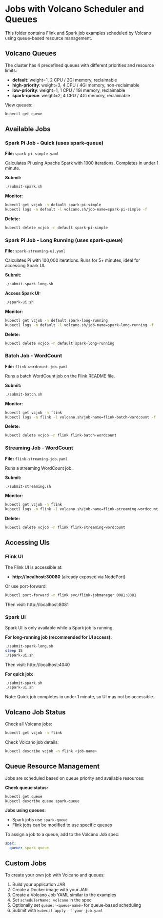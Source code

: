 # Jobs with Volcano Scheduler and Queues

This folder contains Flink and Spark job examples scheduled by Volcano using queue-based resource management.

## Volcano Queues

The cluster has 4 predefined queues with different priorities and resource limits:

- **default**: weight=1, 2 CPU / 2Gi memory, reclaimable
- **high-priority**: weight=3, 4 CPU / 4Gi memory, non-reclaimable
- **low-priority**: weight=1, 1 CPU / 1Gi memory, reclaimable
- **spark-queue**: weight=2, 4 CPU / 4Gi memory, reclaimable

View queues:
```bash
kubectl get queue
```

## Available Jobs

### Spark Pi Job - Quick (uses spark-queue)
**File:** `spark-pi-simple.yaml`

Calculates Pi using Apache Spark with 1000 iterations. Completes in under 1 minute.

**Submit:**
```bash
./submit-spark.sh
```

**Monitor:**
```bash
kubectl get vcjob -n default spark-pi-simple
kubectl logs -n default -l volcano.sh/job-name=spark-pi-simple -f
```

**Delete:**
```bash
kubectl delete vcjob -n default spark-pi-simple
```

### Spark Pi Job - Long Running (uses spark-queue)
**File:** `spark-streaming-ui.yaml`

Calculates Pi with 100,000 iterations. Runs for 5+ minutes, ideal for accessing Spark UI.

**Submit:**
```bash
./submit-spark-long.sh
```

**Access Spark UI:**
```bash
./spark-ui.sh
```

**Monitor:**
```bash
kubectl get vcjob -n default spark-long-running
kubectl logs -n default -l volcano.sh/job-name=spark-long-running -f
```

**Delete:**
```bash
kubectl delete vcjob -n default spark-long-running
```

### Batch Job - WordCount
**File:** `flink-wordcount-job.yaml`

Runs a batch WordCount job on the Flink README file.

**Submit:**
```bash
./submit-batch.sh
```

**Monitor:**
```bash
kubectl get vcjob -n flink
kubectl logs -n flink -l volcano.sh/job-name=flink-batch-wordcount -f
```

**Delete:**
```bash
kubectl delete vcjob -n flink flink-batch-wordcount
```

### Streaming Job - WordCount
**File:** `flink-streaming-job.yaml`

Runs a streaming WordCount job.

**Submit:**
```bash
./submit-streaming.sh
```

**Monitor:**
```bash
kubectl get vcjob -n flink
kubectl logs -n flink -l volcano.sh/job-name=flink-streaming-wordcount -f
```

**Delete:**
```bash
kubectl delete vcjob -n flink flink-streaming-wordcount
```

## Accessing UIs

### Flink UI

The Flink UI is accessible at:
- **http://localhost:30080** (already exposed via NodePort)

Or use port-forward:
```bash
kubectl port-forward -n flink svc/flink-jobmanager 8081:8081
```
Then visit: http://localhost:8081

### Spark UI

Spark UI is only available while a Spark job is running.

**For long-running job (recommended for UI access):**
```bash
./submit-spark-long.sh
sleep 15
./spark-ui.sh
```
Then visit: http://localhost:4040

**For quick job:**
```bash
./submit-spark.sh
./spark-ui.sh
```
Note: Quick job completes in under 1 minute, so UI may not be accessible.

## Volcano Job Status

Check all Volcano jobs:
```bash
kubectl get vcjob -n flink
```

Check Volcano job details:
```bash
kubectl describe vcjob -n flink <job-name>
```

## Queue Resource Management

Jobs are scheduled based on queue priority and available resources:

**Check queue status:**
```bash
kubectl get queue
kubectl describe queue spark-queue
```

**Jobs using queues:**
- Spark jobs use `spark-queue`
- Flink jobs can be modified to use specific queues

To assign a job to a queue, add to the Volcano Job spec:
```yaml
spec:
  queue: spark-queue
```

## Custom Jobs

To create your own job with Volcano and queues:

1. Build your application JAR
2. Create a Docker image with your JAR
3. Create a Volcano Job YAML similar to the examples
4. Set `schedulerName: volcano` in the spec
5. Optionally set `queue: <queue-name>` for queue-based scheduling
6. Submit with `kubectl apply -f your-job.yaml`
